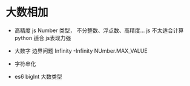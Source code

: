 # 大数相加

- 高精度
  js Number 类型， 不分整数、浮点数、高精度...
  js 不太适合计算 python 适合
  js表现力强
- 大数字
  边界问题
  Infinity
  -Infinity
  NUmber.MAX_VALUE
- 字符串化
  
- es6 bigInt 大数类型